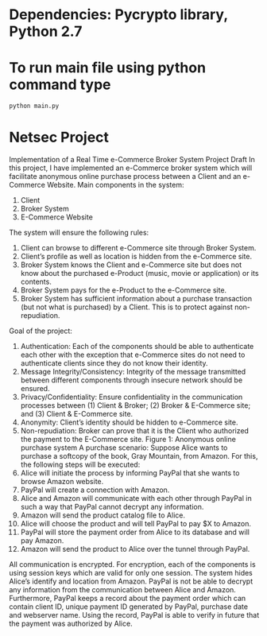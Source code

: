 # Dependencies: Pycrypto library, Python 2.7
# To run main file using python command type
	python main.py

# Netsec Project
Implementation of a Real Time e-Commerce Broker System
Project Draft
In this project, I have implemented an e-Commerce broker system which will facilitate anonymous online purchase process between a Client and an e-Commerce Website. 
Main components in the system: 
1.	Client
2.	Broker System
3.	E-Commerce Website

The system will ensure the following rules: 
1.	Client can browse to different e-Commerce site through Broker System.
2.	Client’s profile as well as location is hidden from the e-Commerce site.
3.	Broker System knows the Client and e-Commerce site but does not know about the purchased e-Product (music, movie or application) or its contents.
4.	Broker System pays for the e-Product to the e-Commerce site.
5.	Broker System has sufficient information about a purchase transaction (but not what is purchased) by a Client. This is to protect against non-repudiation.

Goal of the project: 
1.	Authentication: Each of the components should be able to authenticate each other with the exception that e-Commerce sites do not need to authenticate clients since they do not know their identity.
2.	Message Integrity/Consistency: Integrity of the message transmitted between different components through insecure network should be ensured. 
3.	Privacy/Confidentiality: Ensure confidentiality in the communication processes between (1) Client & Broker; (2) Broker & E-Commerce site; and (3) Client & E-Commerce site. 
4.	Anonymity: Client’s identity should be hidden to e-Commerce site. 
5.	Non-repudiation: Broker can prove that it is the Client who authorized the payment to the E-Commerce site. 
Figure 1: Anonymous online purchase system
A purchase scenario: 
Suppose Alice wants to purchase a softcopy of the book, Gray Mountain, from Amazon. For this, the following steps will be executed: 
1.	Alice will initiate the process by informing PayPal that she wants to browse Amazon website. 
2.	PayPal will create a connection with Amazon. 
3.	Alice and Amazon will communicate with each other through PayPal in such a way that PayPal cannot decrypt any information. 
4.	Amazon will send the product catalog file to Alice. 
5.	Alice will choose the product and will tell PayPal to pay $X to Amazon. 
6.	PayPal will store the payment order from Alice to its database and will pay Amazon. 
7.	Amazon will send the product to Alice over the tunnel through PayPal. 

All communication is encrypted. For encryption, each of the components is using session keys which are valid for only one session. The system hides Alice’s identify and location from Amazon. PayPal is not be able to decrypt any information from the communication between Alice and Amazon. Furthermore, PayPal keeps a record about the payment order which can contain client ID, unique payment ID generated by PayPal, purchase date and webserver name. Using the record, PayPal is able to verify in future that the payment was authorized by Alice.


